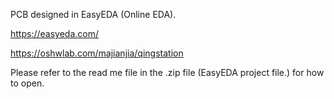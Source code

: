 PCB designed in EasyEDA (Online EDA).

https://easyeda.com/

https://oshwlab.com/majianjia/qingstation

Please refer to the read me file in the .zip file (EasyEDA project file.) for how to open. 
